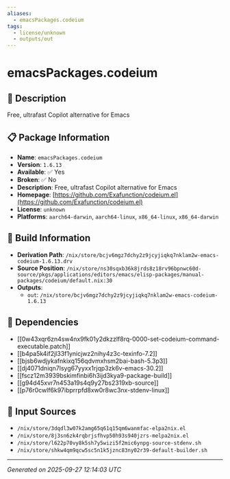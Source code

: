 ```yaml
---
aliases:
  - emacsPackages.codeium
tags:
  - license/unknown
  - outputs/out
---
```


# emacsPackages.codeium

## 📝 Description

Free, ultrafast Copilot alternative for Emacs

## 📋 Package Information

- **Name**: `emacsPackages.codeium`
- **Version**: `1.6.13`
- **Available**: ✅ Yes
- **Broken**: ✅ No
- **Description**: Free, ultrafast Copilot alternative for Emacs
- **Homepage**: [https://github.com/Exafunction/codeium.el](https://github.com/Exafunction/codeium.el)
- **License**: `unknown`
- **Platforms**: `aarch64-darwin`, `aarch64-linux`, `x86_64-linux`, `x86_64-darwin`

## 🔧 Build Information

- **Derivation Path**: `/nix/store/bcjv6mgz7dchy2z9jcyjiqkq7nklam2w-emacs-codeium-1.6.13.drv`
- **Source Position**: `/nix/store/ns30sqxb36k8jrds8z18rv96bpnwc60d-source/pkgs/applications/editors/emacs/elisp-packages/manual-packages/codeium/default.nix:30`
- **Outputs**:
  - `out`:  `/nix/store/bcjv6mgz7dchy2z9jcyjiqkq7nklam2w-emacs-codeium-1.6.13`

## 🔗 Dependencies

- [[0w43xqr6zn4sw4nx9fk01y2dkzzlf8rq-0000-set-codeium-command-executable.patch]]
- [[b4pa5k4if2jl33f1ynicjwz2nihy4z3c-texinfo-7.2]]
- [[bjsb6wdjykafnkixq156qdvmxhsm2bai-bash-5.3p3]]
- [[dj4071dniqn7lsyg67yyxx1rjqp3zk6v-emacs-30.2]]
- [[fscz12m3939bskimfinbi6h3ijd3kya9-package-build]]
- [[g94d45xvr7n453a19s4q9y27bs2319xb-source]]
- [[p76r0cwlf6k97ibprrpfd8xw0r8wc3nx-stdenv-linux]]

## 📁 Input Sources

- `/nix/store/3dqdl3w07k2amg65q61q15qm6wanmfac-elpa2nix.el`
- `/nix/store/8j3sn6zk4rqbrjsfhvp50h93s940jzrs-melpa2nix.el`
- `/nix/store/l622p70vy8k5sh7y5wizi5f2mic6ynpg-source-stdenv.sh`
- `/nix/store/shkw4qm9qcw5sc5n1k5jznc83ny02r39-default-builder.sh`

---
*Generated on 2025-09-27 12:14:03 UTC*
